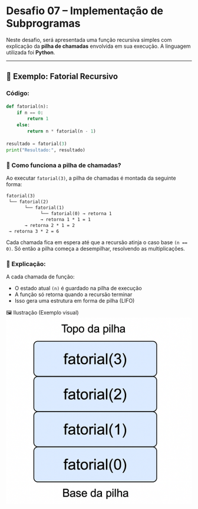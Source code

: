 # Desafio 07 – Implementação de Subprogramas

Neste desafio, será apresentada uma função recursiva simples com explicação da **pilha de chamadas** envolvida em sua execução. A linguagem utilizada foi **Python**.

---

## 🧮 Exemplo: Fatorial Recursivo

### Código:

```python
def fatorial(n):
    if n == 0:
        return 1
    else:
        return n * fatorial(n - 1)

resultado = fatorial(3)
print("Resultado:", resultado)
```

### 🔁 Como funciona a pilha de chamadas?
Ao executar `fatorial(3)`, a pilha de chamadas é montada da seguinte forma:
```
fatorial(3)
 └── fatorial(2)
       └── fatorial(1)
             └── fatorial(0) → retorna 1
             → retorna 1 * 1 = 1
       → retorna 2 * 1 = 2
 → retorna 3 * 2 = 6
```
Cada chamada fica em espera até que a recursão atinja o caso base `(n == 0)`. Só então a pilha começa a desempilhar, resolvendo as multiplicações.

### 🧠 Explicação:
A cada chamada de função:
- O estado atual `(n)` é guardado na pilha de execução
- A função só retorna quando a recursão terminar
- Isso gera uma estrutura em forma de pilha (LIFO)

🖼️ Ilustração (Exemplo visual)
![Pilha de chamadas do fatorial](./pilha-fatorial.png)

